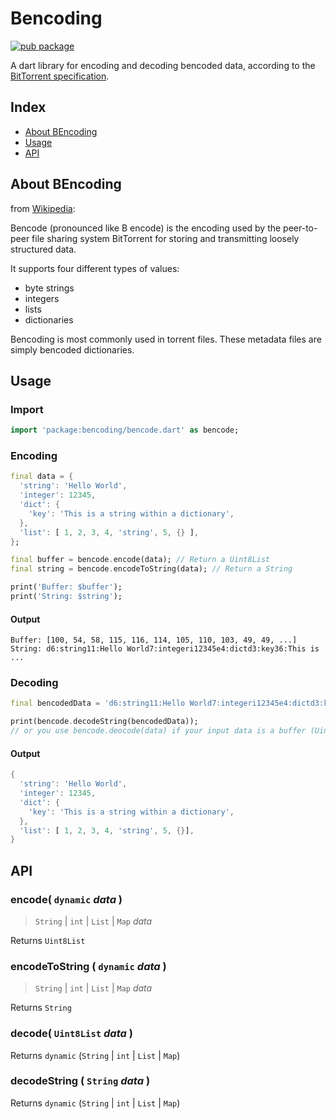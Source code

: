 # Bencoding
[![pub package](https://img.shields.io/pub/v/bencoding.svg)](https://pub.dev/packages/bencoding)

A dart library for encoding and decoding bencoded data,
according to the [BitTorrent specification](https://wiki.theory.org/index.php/BitTorrentSpecification#Bencoding).

## Index

- [About BEncoding](#about-bencoding)
- [Usage](#usage)
- [API](#api)

## About BEncoding

from [Wikipedia](https://en.wikipedia.org/wiki/Bencode):

Bencode (pronounced like B encode) is the encoding used by the peer-to-peer
file sharing system BitTorrent for storing and transmitting loosely structured data.

It supports four different types of values:
- byte strings
- integers
- lists
- dictionaries

Bencoding is most commonly used in torrent files.
These metadata files are simply bencoded dictionaries.

## Usage

### Import
```dart
import 'package:bencoding/bencode.dart' as bencode;
```

### Encoding

```dart
final data = {
  'string': 'Hello World',
  'integer': 12345,
  'dict': {
    'key': 'This is a string within a dictionary',
  },
  'list': [ 1, 2, 3, 4, 'string', 5, {} ],
};

final buffer = bencode.encode(data); // Return a Uint8List
final string = bencode.encodeToString(data); // Return a String

print('Buffer: $buffer');
print('String: $string');
```

#### Output

```
Buffer: [100, 54, 58, 115, 116, 114, 105, 110, 103, 49, 49, ...]
String: d6:string11:Hello World7:integeri12345e4:dictd3:key36:This is ...
```

### Decoding

```dart
final bencodedData = 'd6:string11:Hello World7:integeri12345e4:dictd3:key36:This is a string within a dictionarye4:listli1ei2ei3ei4e6:stringi5edeee';

print(bencode.decodeString(bencodedData));
// or you use bencode.deocode(data) if your input data is a buffer (Uint8List)
```

#### Output

```dart
{
  'string': 'Hello World',
  'integer': 12345,
  'dict': {
    'key': 'This is a string within a dictionary',
  },
  'list': [ 1, 2, 3, 4, 'string', 5, {}],
}
```

## API

### encode( `dynamic` *data* )
> `String` | `int` | `List` | `Map` *data*

Returns `Uint8List`

### encodeToString ( `dynamic` *data* )
> `String` | `int` | `List` | `Map` *data*

Returns `String`

### decode( `Uint8List` *data* )
Returns `dynamic` (`String` | `int` | `List` | `Map`)

### decodeString ( `String` *data* )
Returns `dynamic` (`String` | `int` | `List` | `Map`)
